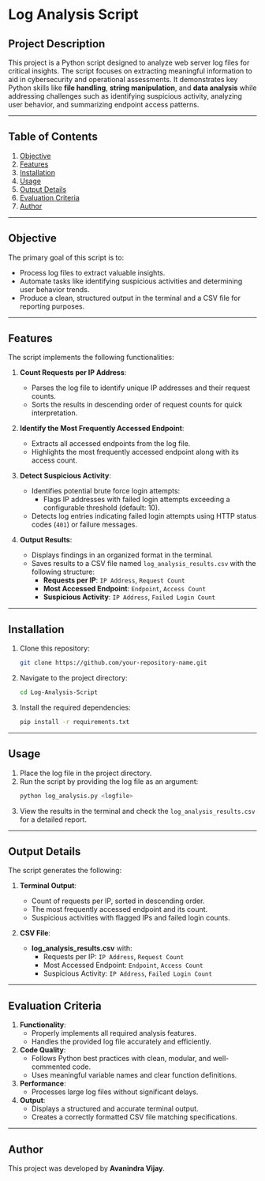 # Log Analysis Script

## Project Description
This project is a Python script designed to analyze web server log files for critical insights. The script focuses on extracting meaningful information to aid in cybersecurity and operational assessments. It demonstrates key Python skills like **file handling**, **string manipulation**, and **data analysis** while addressing challenges such as identifying suspicious activity, analyzing user behavior, and summarizing endpoint access patterns.

---

## Table of Contents
1. [Objective](#objective)
2. [Features](#features)
3. [Installation](#installation)
4. [Usage](#usage)
5. [Output Details](#output-details)
6. [Evaluation Criteria](#evaluation-criteria)
7. [Author](#author)

---

## Objective
The primary goal of this script is to:
- Process log files to extract valuable insights.
- Automate tasks like identifying suspicious activities and determining user behavior trends.
- Produce a clean, structured output in the terminal and a CSV file for reporting purposes.

---

## Features
The script implements the following functionalities:
1. **Count Requests per IP Address**:
    - Parses the log file to identify unique IP addresses and their request counts.
    - Sorts the results in descending order of request counts for quick interpretation.

2. **Identify the Most Frequently Accessed Endpoint**:
    - Extracts all accessed endpoints from the log file.
    - Highlights the most frequently accessed endpoint along with its access count.

3. **Detect Suspicious Activity**:
    - Identifies potential brute force login attempts:
        - Flags IP addresses with failed login attempts exceeding a configurable threshold (default: 10).
    - Detects log entries indicating failed login attempts using HTTP status codes (`401`) or failure messages.

4. **Output Results**:
    - Displays findings in an organized format in the terminal.
    - Saves results to a CSV file named `log_analysis_results.csv` with the following structure:
        - **Requests per IP**: `IP Address`, `Request Count`
        - **Most Accessed Endpoint**: `Endpoint`, `Access Count`
        - **Suspicious Activity**: `IP Address`, `Failed Login Count`

---

## Installation
1. Clone this repository:
   ```bash
   git clone https://github.com/your-repository-name.git
   ```
2. Navigate to the project directory:
   ```bash
   cd Log-Analysis-Script
   ```
3. Install the required dependencies:
   ```bash
   pip install -r requirements.txt
   ```

---

## Usage
1. Place the log file in the project directory.
2. Run the script by providing the log file as an argument:
   ```bash
   python log_analysis.py <logfile>
   ```
3. View the results in the terminal and check the `log_analysis_results.csv` for a detailed report.

---

## Output Details
The script generates the following:
1. **Terminal Output**:
    - Count of requests per IP, sorted in descending order.
    - The most frequently accessed endpoint and its count.
    - Suspicious activities with flagged IPs and failed login counts.

2. **CSV File**:
    - **log_analysis_results.csv** with:
        - Requests per IP: `IP Address`, `Request Count`
        - Most Accessed Endpoint: `Endpoint`, `Access Count`
        - Suspicious Activity: `IP Address`, `Failed Login Count`

---

## Evaluation Criteria
1. **Functionality**:
    - Properly implements all required analysis features.
    - Handles the provided log file accurately and efficiently.
2. **Code Quality**:
    - Follows Python best practices with clean, modular, and well-commented code.
    - Uses meaningful variable names and clear function definitions.
3. **Performance**:
    - Processes large log files without significant delays.
4. **Output**:
    - Displays a structured and accurate terminal output.
    - Creates a correctly formatted CSV file matching specifications.

---

## Author
This project was developed by **Avanindra Vijay**.
